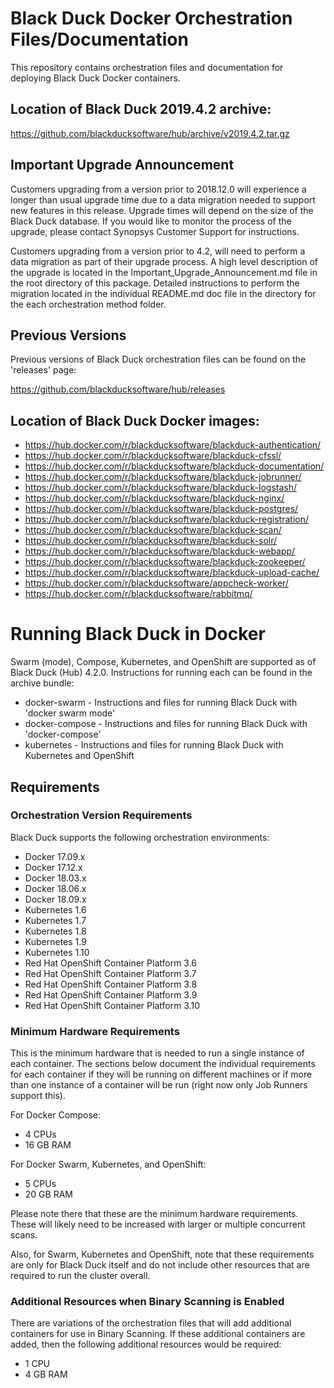 # Black Duck Docker Orchestration Files/Documentation

This repository contains orchestration files and documentation for deploying Black Duck Docker containers. 

## Location of Black Duck 2019.4.2 archive:

https://github.com/blackducksoftware/hub/archive/v2019.4.2.tar.gz

## Important Upgrade Announcement

Customers upgrading from a version prior to 2018.12.0 will experience a longer than usual upgrade time due to a data migration needed to support new features in this release. Upgrade times will depend on the size of the Black Duck database. If you would like to monitor the process of the upgrade, please contact Synopsys Customer Support for instructions.
 
Customers upgrading from a version prior to 4.2, will need to perform a data migration as part of their upgrade process.  A high level description of the upgrade is located in the Important_Upgrade_Announcement.md file in the root directory of this package.  Detailed instructions to perform the migration located in the individual README.md doc file in the directory for the each orchestration method folder.

## Previous Versions

Previous versions of Black Duck orchestration files can be found on the 'releases' page:

https://github.com/blackducksoftware/hub/releases

## Location of Black Duck Docker images:

* https://hub.docker.com/r/blackducksoftware/blackduck-authentication/
* https://hub.docker.com/r/blackducksoftware/blackduck-cfssl/ 
* https://hub.docker.com/r/blackducksoftware/blackduck-documentation/
* https://hub.docker.com/r/blackducksoftware/blackduck-jobrunner/
* https://hub.docker.com/r/blackducksoftware/blackduck-logstash/
* https://hub.docker.com/r/blackducksoftware/blackduck-nginx/
* https://hub.docker.com/r/blackducksoftware/blackduck-postgres/
* https://hub.docker.com/r/blackducksoftware/blackduck-registration/
* https://hub.docker.com/r/blackducksoftware/blackduck-scan/
* https://hub.docker.com/r/blackducksoftware/blackduck-solr/
* https://hub.docker.com/r/blackducksoftware/blackduck-webapp/
* https://hub.docker.com/r/blackducksoftware/blackduck-zookeeper/
* https://hub.docker.com/r/blackducksoftware/blackduck-upload-cache/
* https://hub.docker.com/r/blackducksoftware/appcheck-worker/
* https://hub.docker.com/r/blackducksoftware/rabbitmq/

# Running Black Duck in Docker

Swarm (mode), Compose, Kubernetes, and OpenShift are supported as of Black Duck (Hub) 4.2.0. Instructions for running each can be found in the archive bundle:

* docker-swarm - Instructions and files for running Black Duck with 'docker swarm mode'
* docker-compose - Instructions and files for running Black Duck with 'docker-compose'
* kubernetes - Instructions and files for running Black Duck with Kubernetes and OpenShift

## Requirements

### Orchestration Version Requirements

Black Duck supports the following orchestration environments:

* Docker 17.09.x
* Docker 17.12.x
* Docker 18.03.x
* Docker 18.06.x
* Docker 18.09.x
* Kubernetes 1.6
* Kubernetes 1.7
* Kubernetes 1.8
* Kubernetes 1.9
* Kubernetes 1.10
* Red Hat OpenShift Container Platform 3.6
* Red Hat OpenShift Container Platform 3.7
* Red Hat OpenShift Container Platform 3.8
* Red Hat OpenShift Container Platform 3.9
* Red Hat OpenShift Container Platform 3.10

### Minimum Hardware Requirements

This is the minimum hardware that is needed to run a single instance of each container. The sections below document the individual requirements for each container if they will be running on different machines or if more than one instance of a container will be run (right now only Job Runners support this).

For Docker Compose:
* 4 CPUs
* 16 GB RAM

For Docker Swarm, Kubernetes, and OpenShift:
* 5 CPUs
* 20 GB RAM

Please note there that these are the minimum hardware requirements. These will likely need to be increased with larger or multiple concurrent scans.

Also, for Swarm, Kubernetes and OpenShift, note that these requirements are only for Black Duck itself and do not include other resources that are required to run the cluster overall.

### Additional Resources when Binary Scanning is Enabled

There are variations of the orchestration files that will add additional containers for use in Binary Scanning. If these additional containers
are added, then the following additional resources would be required:

* 1 CPU
* 4 GB RAM
